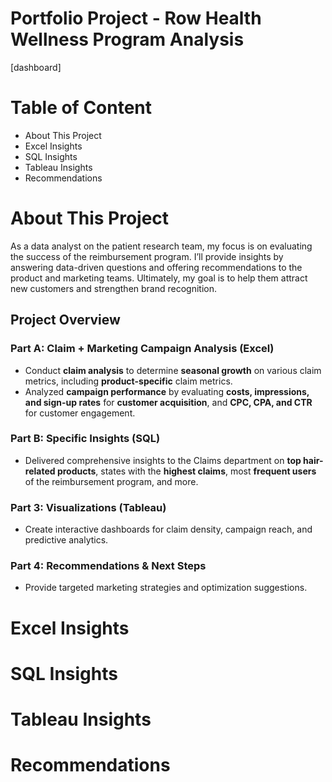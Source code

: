 # Portfolio Project - Row Health Wellness Program Analysis

[dashboard]

# Table of Content

- About This Project
- Excel Insights
- SQL Insights
- Tableau Insights
- Recommendations

# About This Project

As a data analyst on the patient research team, my focus is on evaluating the success of the reimbursement program. I’ll provide insights by answering data-driven questions and offering recommendations to the product and marketing teams. Ultimately, my goal is to help them attract new customers and strengthen brand recognition.

## Project Overview

### Part A: Claim + Marketing Campaign Analysis (Excel)
- Conduct **claim analysis** to determine **seasonal growth** on various claim metrics, including **product-specific** claim metrics.
- Analyzed **campaign performance** by evaluating **costs, impressions, and sign-up rates** for **customer acquisition**, and **CPC, CPA, and CTR** for customer engagement.

### Part B: Specific Insights (SQL)

- Delivered comprehensive insights to the Claims department on **top hair-related products**, states with the **highest claims**, most **frequent users** of the reimbursement program, and more.

### Part 3: Visualizations (Tableau)

-   Create interactive dashboards for claim density, campaign reach, and predictive analytics.

### Part 4: Recommendations & Next Steps

-   Provide targeted marketing strategies and optimization suggestions.

# Excel Insights
# SQL Insights
# Tableau Insights
# Recommendations

